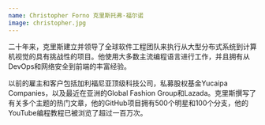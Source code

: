 ```yaml
---
name: Christopher Forno 克里斯托弗·福尔诺
image: christopher.jpg
---
```


二十年来，克里斯建立并领导了全球软件工程团队来执行从大型分布式系统到计算机视觉的具有挑战性的项目。他使用大多数主流编程语言进行工作，并且拥有从DevOps和网络安全到前端的丰富经验。

以前的雇主和客户包括加利福尼亚顶级科技公司，私募股权基金Yucaipa Companies，以及最近在亚洲的Global Fashion Group和Lazada。克里斯撰写了有关多个主题的热门文章，他的GitHub项目拥有500个明星和100个分支，他的YouTube编程教程已被浏览了超过一百万次。